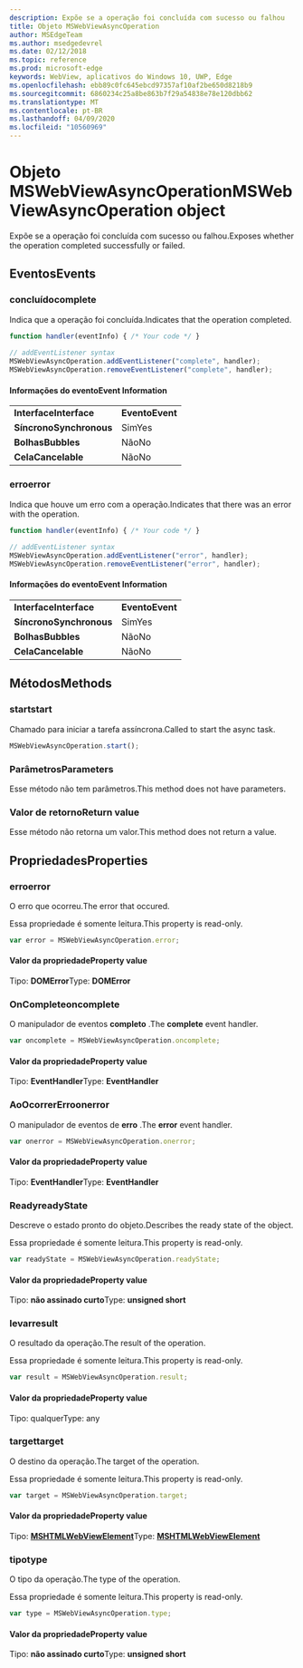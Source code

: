 ```yaml
---
description: Expõe se a operação foi concluída com sucesso ou falhou
title: Objeto MSWebViewAsyncOperation
author: MSEdgeTeam
ms.author: msedgedevrel
ms.date: 02/12/2018
ms.topic: reference
ms.prod: microsoft-edge
keywords: WebView, aplicativos do Windows 10, UWP, Edge
ms.openlocfilehash: ebb89c0fc645ebcd97357af10af2be650d8218b9
ms.sourcegitcommit: 6860234c25a8be863b7f29a54838e78e120dbb62
ms.translationtype: MT
ms.contentlocale: pt-BR
ms.lasthandoff: 04/09/2020
ms.locfileid: "10560969"
---
```

# <span data-ttu-id="3d953-104">Objeto MSWebViewAsyncOperation</span><span class="sxs-lookup"><span data-stu-id="3d953-104">MSWebViewAsyncOperation object</span></span>

<span data-ttu-id="3d953-105">Expõe se a operação foi concluída com sucesso ou falhou.</span><span class="sxs-lookup"><span data-stu-id="3d953-105">Exposes whether the operation completed successfully or failed.</span></span> 

## <span data-ttu-id="3d953-106">Eventos</span><span class="sxs-lookup"><span data-stu-id="3d953-106">Events</span></span>

### <span data-ttu-id="3d953-107">concluído</span><span class="sxs-lookup"><span data-stu-id="3d953-107">complete</span></span>

<span data-ttu-id="3d953-108">Indica que a operação foi concluída.</span><span class="sxs-lookup"><span data-stu-id="3d953-108">Indicates that the operation completed.</span></span> 

```js
function handler(eventInfo) { /* Your code */ }
 
// addEventListener syntax
MSWebViewAsyncOperation.addEventListener("complete", handler);
MSWebViewAsyncOperation.removeEventListener("complete", handler);
```

#### <span data-ttu-id="3d953-109">Informações do evento</span><span class="sxs-lookup"><span data-stu-id="3d953-109">Event Information</span></span>

|            |      |
|------------|------|
|**<span data-ttu-id="3d953-110">Interface</span><span class="sxs-lookup"><span data-stu-id="3d953-110">Interface</span></span>** | **<span data-ttu-id="3d953-111">Evento</span><span class="sxs-lookup"><span data-stu-id="3d953-111">Event</span></span>**
|**<span data-ttu-id="3d953-112">Síncrono</span><span class="sxs-lookup"><span data-stu-id="3d953-112">Synchronous</span></span>** |<span data-ttu-id="3d953-113">Sim</span><span class="sxs-lookup"><span data-stu-id="3d953-113">Yes</span></span> |    
|**<span data-ttu-id="3d953-114">Bolhas</span><span class="sxs-lookup"><span data-stu-id="3d953-114">Bubbles</span></span>**     |<span data-ttu-id="3d953-115">Não</span><span class="sxs-lookup"><span data-stu-id="3d953-115">No</span></span> |   
|**<span data-ttu-id="3d953-116">Cela</span><span class="sxs-lookup"><span data-stu-id="3d953-116">Cancelable</span></span>**  |<span data-ttu-id="3d953-117">Não</span><span class="sxs-lookup"><span data-stu-id="3d953-117">No</span></span> |        


### <span data-ttu-id="3d953-118">erro</span><span class="sxs-lookup"><span data-stu-id="3d953-118">error</span></span>

<span data-ttu-id="3d953-119">Indica que houve um erro com a operação.</span><span class="sxs-lookup"><span data-stu-id="3d953-119">Indicates that there was an error with the operation.</span></span>

```js
function handler(eventInfo) { /* Your code */ }
 
// addEventListener syntax
MSWebViewAsyncOperation.addEventListener("error", handler);
MSWebViewAsyncOperation.removeEventListener("error", handler);
```

#### <span data-ttu-id="3d953-120">Informações do evento</span><span class="sxs-lookup"><span data-stu-id="3d953-120">Event Information</span></span>

|            |      |
|------------|------|
|**<span data-ttu-id="3d953-121">Interface</span><span class="sxs-lookup"><span data-stu-id="3d953-121">Interface</span></span>** | **<span data-ttu-id="3d953-122">Evento</span><span class="sxs-lookup"><span data-stu-id="3d953-122">Event</span></span>**
|**<span data-ttu-id="3d953-123">Síncrono</span><span class="sxs-lookup"><span data-stu-id="3d953-123">Synchronous</span></span>** |<span data-ttu-id="3d953-124">Sim</span><span class="sxs-lookup"><span data-stu-id="3d953-124">Yes</span></span> |    
|**<span data-ttu-id="3d953-125">Bolhas</span><span class="sxs-lookup"><span data-stu-id="3d953-125">Bubbles</span></span>**     |<span data-ttu-id="3d953-126">Não</span><span class="sxs-lookup"><span data-stu-id="3d953-126">No</span></span> |   
|**<span data-ttu-id="3d953-127">Cela</span><span class="sxs-lookup"><span data-stu-id="3d953-127">Cancelable</span></span>**  |<span data-ttu-id="3d953-128">Não</span><span class="sxs-lookup"><span data-stu-id="3d953-128">No</span></span> |            


## <span data-ttu-id="3d953-129">Métodos</span><span class="sxs-lookup"><span data-stu-id="3d953-129">Methods</span></span>

### <span data-ttu-id="3d953-130">start</span><span class="sxs-lookup"><span data-stu-id="3d953-130">start</span></span>

<span data-ttu-id="3d953-131">Chamado para iniciar a tarefa assíncrona.</span><span class="sxs-lookup"><span data-stu-id="3d953-131">Called to start the async task.</span></span> 

```js
MSWebViewAsyncOperation.start();
```

### <span data-ttu-id="3d953-132">Parâmetros</span><span class="sxs-lookup"><span data-stu-id="3d953-132">Parameters</span></span>

<span data-ttu-id="3d953-133">Esse método não tem parâmetros.</span><span class="sxs-lookup"><span data-stu-id="3d953-133">This method does not have parameters.</span></span>

### <span data-ttu-id="3d953-134">Valor de retorno</span><span class="sxs-lookup"><span data-stu-id="3d953-134">Return value</span></span>

<span data-ttu-id="3d953-135">Esse método não retorna um valor.</span><span class="sxs-lookup"><span data-stu-id="3d953-135">This method does not return a value.</span></span>

## <span data-ttu-id="3d953-136">Propriedades</span><span class="sxs-lookup"><span data-stu-id="3d953-136">Properties</span></span>

### <span data-ttu-id="3d953-137">erro</span><span class="sxs-lookup"><span data-stu-id="3d953-137">error</span></span>

<span data-ttu-id="3d953-138">O erro que ocorreu.</span><span class="sxs-lookup"><span data-stu-id="3d953-138">The error that occured.</span></span>

<span data-ttu-id="3d953-139">Essa propriedade é somente leitura.</span><span class="sxs-lookup"><span data-stu-id="3d953-139">This property is read-only.</span></span>

```js
var error = MSWebViewAsyncOperation.error;
```

#### <span data-ttu-id="3d953-140">Valor da propriedade</span><span class="sxs-lookup"><span data-stu-id="3d953-140">Property value</span></span>
<span data-ttu-id="3d953-141">Tipo: **DOMError**</span><span class="sxs-lookup"><span data-stu-id="3d953-141">Type: **DOMError**</span></span>

### <span data-ttu-id="3d953-142">OnComplete</span><span class="sxs-lookup"><span data-stu-id="3d953-142">oncomplete</span></span>

<span data-ttu-id="3d953-143">O manipulador de eventos **completo** .</span><span class="sxs-lookup"><span data-stu-id="3d953-143">The **complete** event handler.</span></span> 

```js
var oncomplete = MSWebViewAsyncOperation.oncomplete;
```

#### <span data-ttu-id="3d953-144">Valor da propriedade</span><span class="sxs-lookup"><span data-stu-id="3d953-144">Property value</span></span>
<span data-ttu-id="3d953-145">Tipo: **EventHandler**</span><span class="sxs-lookup"><span data-stu-id="3d953-145">Type: **EventHandler**</span></span>

### <span data-ttu-id="3d953-146">AoOcorrerErro</span><span class="sxs-lookup"><span data-stu-id="3d953-146">onerror</span></span>

<span data-ttu-id="3d953-147">O manipulador de eventos de **erro** .</span><span class="sxs-lookup"><span data-stu-id="3d953-147">The **error** event handler.</span></span> 

```js
var onerror = MSWebViewAsyncOperation.onerror;
```

#### <span data-ttu-id="3d953-148">Valor da propriedade</span><span class="sxs-lookup"><span data-stu-id="3d953-148">Property value</span></span>
<span data-ttu-id="3d953-149">Tipo: **EventHandler**</span><span class="sxs-lookup"><span data-stu-id="3d953-149">Type: **EventHandler**</span></span>

### <span data-ttu-id="3d953-150">Ready</span><span class="sxs-lookup"><span data-stu-id="3d953-150">readyState</span></span>

<span data-ttu-id="3d953-151">Descreve o estado pronto do objeto.</span><span class="sxs-lookup"><span data-stu-id="3d953-151">Describes the ready state of the object.</span></span>

<span data-ttu-id="3d953-152">Essa propriedade é somente leitura.</span><span class="sxs-lookup"><span data-stu-id="3d953-152">This property is read-only.</span></span>

```js
var readyState = MSWebViewAsyncOperation.readyState;
```

#### <span data-ttu-id="3d953-153">Valor da propriedade</span><span class="sxs-lookup"><span data-stu-id="3d953-153">Property value</span></span>
<span data-ttu-id="3d953-154">Tipo: **não assinado curto**</span><span class="sxs-lookup"><span data-stu-id="3d953-154">Type: **unsigned short**</span></span>

### <span data-ttu-id="3d953-155">levar</span><span class="sxs-lookup"><span data-stu-id="3d953-155">result</span></span>

<span data-ttu-id="3d953-156">O resultado da operação.</span><span class="sxs-lookup"><span data-stu-id="3d953-156">The result of the operation.</span></span>

<span data-ttu-id="3d953-157">Essa propriedade é somente leitura.</span><span class="sxs-lookup"><span data-stu-id="3d953-157">This property is read-only.</span></span>

```js
var result = MSWebViewAsyncOperation.result;
```

#### <span data-ttu-id="3d953-158">Valor da propriedade</span><span class="sxs-lookup"><span data-stu-id="3d953-158">Property value</span></span>
<span data-ttu-id="3d953-159">Tipo: qualquer</span><span class="sxs-lookup"><span data-stu-id="3d953-159">Type: any</span></span>

### <span data-ttu-id="3d953-160">target</span><span class="sxs-lookup"><span data-stu-id="3d953-160">target</span></span>

<span data-ttu-id="3d953-161">O destino da operação.</span><span class="sxs-lookup"><span data-stu-id="3d953-161">The target of the operation.</span></span> 

<span data-ttu-id="3d953-162">Essa propriedade é somente leitura.</span><span class="sxs-lookup"><span data-stu-id="3d953-162">This property is read-only.</span></span>

```js
var target = MSWebViewAsyncOperation.target;
```

#### <span data-ttu-id="3d953-163">Valor da propriedade</span><span class="sxs-lookup"><span data-stu-id="3d953-163">Property value</span></span>
<span data-ttu-id="3d953-164">Tipo: [ **MSHTMLWebViewElement**](../webview.md)</span><span class="sxs-lookup"><span data-stu-id="3d953-164">Type: [**MSHTMLWebViewElement**](../webview.md)</span></span>

### <span data-ttu-id="3d953-165">tipo</span><span class="sxs-lookup"><span data-stu-id="3d953-165">type</span></span>

<span data-ttu-id="3d953-166">O tipo da operação.</span><span class="sxs-lookup"><span data-stu-id="3d953-166">The type of the operation.</span></span>

<span data-ttu-id="3d953-167">Essa propriedade é somente leitura.</span><span class="sxs-lookup"><span data-stu-id="3d953-167">This property is read-only.</span></span>

```js
var type = MSWebViewAsyncOperation.type;
```

#### <span data-ttu-id="3d953-168">Valor da propriedade</span><span class="sxs-lookup"><span data-stu-id="3d953-168">Property value</span></span>
<span data-ttu-id="3d953-169">Tipo: **não assinado curto**</span><span class="sxs-lookup"><span data-stu-id="3d953-169">Type: **unsigned short**</span></span>
